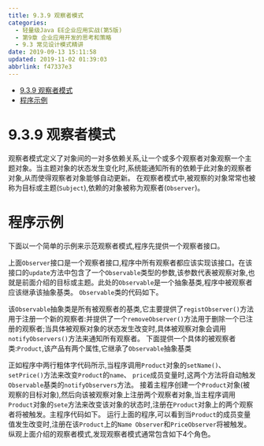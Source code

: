 ```yaml
---
title: 9.3.9 观察者模式
categories: 
  - 轻量级Java EE企业应用实战(第5版)
  - 第9章 企业应用开发的思考和策略
  - 9.3 常见设计模式精讲
date: 2019-09-13 15:11:58
updated: 2019-11-02 01:39:03
abbrlink: f47337e3
---
```

- [9.3.9 观察者模式](/ReadingNotes/f47337e3/#9-3-9-观察者模式)
- [程序示例](/ReadingNotes/f47337e3/#程序示例)

<!--more-->
<script src="https://cdn.bootcss.com/jquery/3.4.0/jquery.slim.min.js"></script>
<script>$(document).ready(function () {$(".post-body > ul:nth-child(1)").hide();});</script>

<!--end-->
# 9.3.9 观察者模式 #
观察者模式定义了对象间的一对多依赖关系,让一个或多个观察者对象观察一个主题对象。当主题对象的状态发生变化时,系统能通知所有的依赖于此对象的观察者对象,从而使得观察者对象能够自动更新。
在观察者模式中,被观察的对象常常也被称为目标或主题(`Subject`),依赖的对象被称为观察者(`Observer`)。
# 程序示例 #
下面以一个简单的示例来示范观察者模式,程序先提供一个观察者接口。





上面`Observer`接口是一个观察者接口,程序中所有观察者都应该实现该接口。在该接口的`update`方法中包含了一个`Observable`类型的参数,该参数代表被观察对象,也就是前面介绍的目标或主题。此处的`Observable`是一个抽象基类,程序中被观察者应该继承该抽象基类。 `Observable`类的代码如下。





该`Observable`抽象类是所有被观察者的基类,它主要提供了`registObserver()`方法用于注册一个新的观察者:并提供了一个`removeObserver()`方法用于删除一个已注册的观察者;当具体被观察对象的状态发生改变时,具体被观察对象会调用`notifyObservers()`方法来通知所有观察者。
下面提供一个具体的被观察者类:`Product`,该产品有两个属性,它继承了`Observable`抽象基类





正如程序中两行粗体字代码所示,当程序调用`Product`对象的`setName()`、 `setPrice()`方法来改变`Product`的`name`、 `price`成员变量时,这两个方法将自动触发`Observable`基类的`notifyObservers`方法。
接着主程序创建一个`Product`对象(被观察的目标对象),然后向该被观察对象上注册两个观察者对象,当主程序调用`Product`对象的`sete`方法来改变该对象的状态时,注册在`Product`对象上的两个观察者将被触发。主程序代码如下。
运行上面的程序,可以看到当`Product`的成员变量值发生改变时,注册在该`Product`上的`Name Observer`和`PriceObserver`将被触发。
纵观上面介绍的观察者模式,发现观察者模式通常包含如下4个角色。





